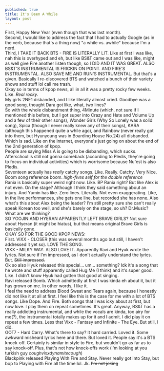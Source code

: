 ```yaml
---
published: true
title: It's Been A While
layout: post
---
```

First, Happy New Year (even though that was last month).
<br>
Second, I would like to address the fact that I had to actually Google (as in the verb, because that's a thing now) "a while vs. awhile" because I'm a nerd.
<br>
Third, I TAKE IT BACK BTS - FIRE IS LITERALLY LIT. Like at first I was like, nah this is overhyped and eh, but like BS&T came out and I was like, might as well give Fire another listen though, so I DID AND IT WAS GREAT. ALSO BS&T'S INSTRUMENTAL IS FRICKIN ON POINT. AND FIRE'S INSTRUMENTAL. ALSO SAVE ME AND RUN'S INSTRUMENTAL. But that's a given. Basically I re-discovered BTS and watched a bunch of their variety shows and stuff lol call me trash.
<br>
Okay so in terms of kpop news, all in all it was a pretty rocky few weeks.
<br>
Like. *Real rocky*.
<br>
My girls 2NE1 disbanded, and I like literally almost cried. Goodbye was a good song, thought Dara got like, what, two lines?
<br>
So with the whole disbandment thing, 4Minute (which, not sure if I mentioned this before, but I got super into Crazy and Hate and Volume Up and a few of their other songs), Wonder Girls (Why So Lonely was a solid song), Spica (though I never really knew any of their songs), KARA (although this happened quite a while ago), and Rainbow (never really got into them, but Hyunyoung was in Boarding House No.24) all disbanded. Which is sad. Like on the internet, everyone's just going on about the end of the 2nd generation of kpop.
<br>
People are saying Miss A is going to be disbanding, which sucks.
<br>
Afterschool is still not gonna comeback (according to Pledis, they're going to focus on individual activities) which is worrisome because Nu'est is also Pledis.
<br>
Seventeen actually has *really* catchy songs. Like. Really. Catchy. Very Nice. Boom song reference boom. *high-fives self for the double reference*
<br>
Rania is basically super weird right now. Like. BP Rania right? But like Alex is not even. On the stage? Although I think they said something about an injury. And Yumin has like. Zero lines. Literally. Not even exaggerating. Like, in the live performances, she gets one line, but recorded she has none. Also what's this about Alex being the leader? I'm still pretty sure she can't really speak Korean too well, and she's barely on the stage, so uh? Dr.Music? What are we thinking?
<br>
SO YOOJIN AND HYERAN APPARENTLY LEFT BRAVE GIRLS? Not sure about Hyeran (it might be hiatus), but that means original Brave Girls is basically gone.
<br>
OKAY SO FOR THE GOOD KPOP NEWS:
<br>
First. VIXX - CLOSER (this was several months ago but still, I haven't addressed it yet so). LOVE THE SONG.
<br>
VIXX - MILKY WAY. ALSO LOVE IT. Apparently Ravi and Hyuk wrote the lyrics. Not sure if I'm impressed, as I don't actually understand the lyrics. But. <del>Still impressed.</del>
<br>
Ok so also Hyuk released this special... um... something? Idk it's a song that he wrote and stuff apparently called Hug Me (I think) and it's super good. Like. I didn't know Hyuk had gotten that good at singing.
<br>
Ravi released Bomb. Which admittedly at first I was kinda eh about it, but it has grown on me. In other words, I like it.
<br>
I feel the need to address Blood Sweat and Tears again, because I honestly did not like it at all at first. I feel like this is the case for me with a lot of BTS songs. Like Dope. And Fire. Both songs that I was icky about at first, but now love. I play them on repeat sometimes. It's great. Anyway, BS&T has a really addicting instrumental, and while the vocals are kinda, too airy for me(?), the instrumental totally makes up for it and I admit. I did play it on repeat a few times. Less that Vixx - Fantasy and Infinite - The Eye. But still, I did.
<br>
GOT7 - Hard Carry. What's there to say? It hard carried. Loved it. Some awkward misheard lyrics here and there. But loved it. People say it's a BTS knock-off. Certainly is similar in style to Fire, but wouldn't go as far as to say knock-off. Plus, that's not how knock-offs work (i'm looking at you turkish guy *coughvixxdynamitecough*)
<br>
Blackpink released Playing With Fire and Stay. Never really got into Stay, but bop to Playing with Fire all the time lol. Jk. <del>I'm not joking</del>
